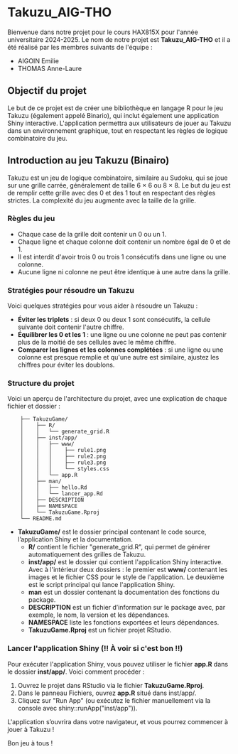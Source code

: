 # Takuzu_AIG-THO 

Bienvenue dans notre projet pour le cours HAX815X pour l'année universitaire 2024-2025.
Le nom de notre projet est **Takuzu_AIG-THO** et il a été réalisé par les membres suivants de l'équipe :
- AIGOIN Emilie
- THOMAS Anne-Laure

## Objectif du projet
Le but de ce projet est de créer une bibliothèque en langage R pour le jeu Takuzu (également appelé Binario), qui inclut également une application Shiny interactive. L'application permettra aux utilisateurs de jouer au Takuzu dans un environnement graphique, tout en respectant les règles de logique combinatoire du jeu.

## Introduction au jeu Takuzu (Binairo)
Takuzu est un jeu de logique combinatoire, similaire au Sudoku, qui se joue sur une grille carrée, généralement de taille 6 × 6 ou 8 × 8. Le but du jeu est de remplir cette grille avec des 0 et des 1 tout en respectant des règles strictes. La complexité du jeu augmente avec la taille de la grille.

### Règles du jeu
- Chaque case de la grille doit contenir un 0 ou un 1.
- Chaque ligne et chaque colonne doit contenir un nombre égal de 0 et de 1.
- Il est interdit d'avoir trois 0 ou trois 1 consécutifs dans une ligne ou une colonne.
- Aucune ligne ni colonne ne peut être identique à une autre dans la grille.

### Stratégies pour résoudre un Takuzu
Voici quelques stratégies pour vous aider à résoudre un Takuzu : 

- **Éviter les triplets** : si deux 0 ou deux 1 sont consécutifs, la cellule suivante doit contenir l'autre chiffre.
- **Équilibrer les 0 et les 1** : une ligne ou une colonne ne peut pas contenir plus de la moitié de ses cellules avec le même chiffre.
- **Comparer les lignes et les colonnes complétées** : si une ligne ou une colonne est presque remplie et qu'une autre est similaire, ajustez les chiffres pour éviter les doublons.

### Structure du projet 
Voici un aperçu de l'architecture du projet, avec une explication de chaque fichier et dossier : 

```Takuzu_AIG-THO/
    ├── TakuzuGame/
    │    ├── R/
    │    │   └── generate_grid.R
    │    ├── inst/app/
    │    │   ├── www/
    │    │   │    ├── rule1.png
    │    │   │    ├── rule2.png
    │    │   │    ├── rule3.png
    │    │   │    └── styles.css
    │    │   └── app.R
    │    ├── man/
    │    │   ├── hello.Rd
    │    │   └── lancer_app.Rd
    │    ├── DESCRIPTION
    │    ├── NAMESPACE
    │    └── TakuzuGame.Rproj
    └── README.md
```

- **TakuzuGame/** est le dossier principal contenant le code source, l’application Shiny et la documentation.
    - **R/** contient le fichier "generate_grid.R", qui permet de générer automatiquement des grilles de Takuzu.
    - **inst/app/** est le dossier qui contient l'application Shiny interactive. Avec à l'intérieur deux dossiers : le premier est **www/** contenant les images et le fichier CSS pour le style de l'application. Le deuxième est le script principal qui lance l'application Shiny.
    - **man** est un dossier contenant la documentation des fonctions du package.
    - **DESCRIPTION** est un fichier d’information sur le package avec, par exemple, le nom, la version et les dépendances.
    - **NAMESPACE** liste les fonctions exportées et leurs dépendances.
    - **TakuzuGame.Rproj** est un fichier projet RStudio.

### Lancer l'application Shiny (!! À voir si c'est bon !!)
Pour exécuter l'application Shiny, vous pouvez utiliser le fichier **app.R** dans le dossier **inst/app/**. Voici comment procéder : 

1. Ouvrez le projet dans RStudio via le fichier **TakuzuGame.Rproj**.
2. Dans le panneau Fichiers, ouvrez **app.R** situé dans inst/app/.
3. Cliquez sur "Run App" (ou exécutez le fichier manuellement via la console avec shiny::runApp("inst/app")).

L'application s’ouvrira dans votre navigateur, et vous pourrez commencer à jouer à Takuzu !

Bon jeu à tous ! 

    